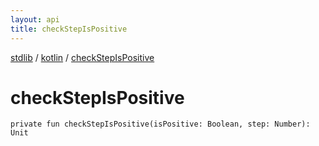 ```yaml
---
layout: api
title: checkStepIsPositive
---
```

[stdlib](../index.md) / [kotlin](index.md) / [checkStepIsPositive](checkStepIsPositive.md)

# checkStepIsPositive

```
private fun checkStepIsPositive(isPositive: Boolean, step: Number): Unit
```
